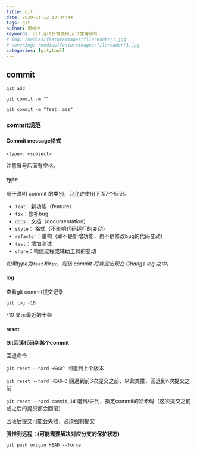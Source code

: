 ```yaml
---
title: git
date: 2020-11-12 13:34:44
tags: git
author: 周俊伟
keywords: git,git日常使用,git常用命令
# img: /medias/featureimages/filereader/1.jpg
# coverImg: /medias/featureimages/filereader/1.jpg
categories: [git,tool]
---
```


## commit

`git add . `

`git commit -m ""`

```dash
git commit -m "feat: aas"
```

### commit规范

#### Commit message格式

```
<type>: <subject>
```

注意冒号后面有空格。

#### type

用于说明 commit 的类别，只允许使用下面7个标识。

- `feat`：新功能（feature）
- `fix`：修补bug
- `docs`：文档（documentation）
- `style`： 格式（不影响代码运行的变动）
- `refactor`：重构（即不是新增功能，也不是修改bug的代码变动）
- `test`：增加测试
- `chore`：构建过程或辅助工具的变动

*如果type为`feat`和`fix`，则该 commit 将肯定出现在 Change log 之中。*

#### log

查看git commit提交记录

```dash
git log -10
```

-10 显示最近的十条

#### reset

**Git回滚代码到某个commit**

回退命令：

```git reset --hard HEAD^ ```回退到上个版本



```git reset --hard HEAD~3``` 回退到前3次提交之前，以此类推，回退到n次提交之前

```git reset --hard commit_id``` 退到/进到，指定commit的哈希码（这次提交之前或之后的提交都会回滚）

回滚后提交可能会失败，必须强制提交



**强推到远程：(可能需要解决对应分支的保护状态)**

```git push origin HEAD --force```

[^]: 持续更新中。。。